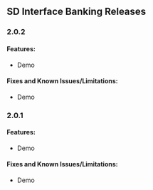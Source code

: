 ## SD Interface Banking Releases

### 2.0.2
#### Features:
- Demo

#### Fixes and Known Issues/Limitations:
- Demo

### 2.0.1
#### Features:
- Demo

#### Fixes and Known Issues/Limitations:
- Demo



